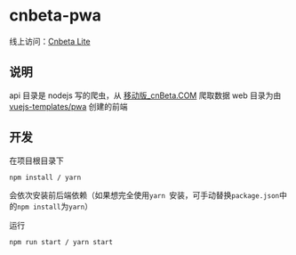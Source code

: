 # cnbeta-pwa

线上访问：[Cnbeta Lite](http://cnbeta.oaker.bid/)

## 说明

api 目录是 nodejs 写的爬虫，从 [移动版_cnBeta.COM](http://m.cnbeta.com/wap) 爬取数据
web 目录为由 [vuejs-templates/pwa](https://github.com/vuejs-templates/pwa) 创建的前端

## 开发

在项目根目录下 
```sh
npm install / yarn
```
会依次安装前后端依赖（如果想完全使用`yarn `安装，可手动替换`package.json`中的`npm install`为`yarn`）

运行 
```sh
npm run start / yarn start
```
